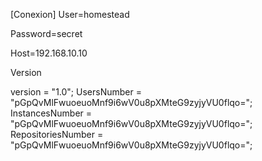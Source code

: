 [Conexion]
User=homestead

Password=secret

Host=192.168.10.10


Version

version = "1.0";
UsersNumber = "pGpQvMlFwuoeuoMnf9i6wV0u8pXMteG9zyjyVU0flqo=";
InstancesNumber = "pGpQvMlFwuoeuoMnf9i6wV0u8pXMteG9zyjyVU0flqo=";
RepositoriesNumber = "pGpQvMlFwuoeuoMnf9i6wV0u8pXMteG9zyjyVU0flqo=";
